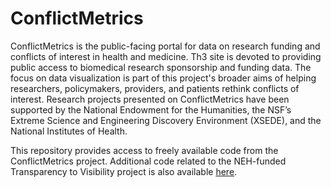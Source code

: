 # ConflictMetrics
ConflictMetrics is the public-facing portal for data on research funding and conflicts of interest in health and medicine. Th3 site is devoted to providing public access to biomedical research sponsorship and funding data. The focus on data visualization is part of this project's broader aims of helping researchers, policymakers, providers, and patients rethink conflicts of interest. Research projects presented on ConflictMetrics have been supported by the National Endowment for the Humanities, the NSF’s Extreme Science and Engineering Discovery Environment (XSEDE), and the National Institutes of Health. 

This repository provides access to freely available code from the ConflictMetrics project. Additional code related to the NEH-funded Transparency to Visibility project is also available [here]( https://gitlab.com/grahamss/transparency2visibility). 
